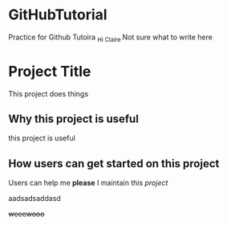 # GitHubTutorial
 Practice for Github Tutoira
 <sub> Hi Claire </sub>
 Not sure what to write here
 # Project Title
 This project does things
 ## Why this project is useful
 this project is useful
 ## How users can get started on this project
 Users can help me **please**
 I maintain this *project*

 aadsadsaddasd

~~weeewooo~~
